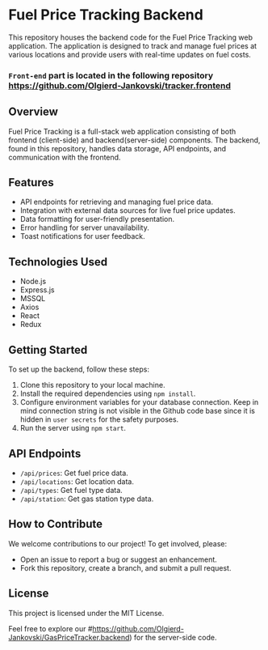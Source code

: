 # Fuel Price Tracking Backend

This repository houses the backend code for the Fuel Price Tracking web application. The application is designed to track and manage fuel prices at various locations and provide users with real-time updates on fuel costs.

### `Front-end` part is located in the following repository https://github.com/Olgierd-Jankovski/tracker.frontend

## Overview

Fuel Price Tracking is a full-stack web application consisting of both frontend (client-side) and backend(server-side) components. The backend, found in this repository, handles data storage, API endpoints, and communication with the frontend.

## Features

- API endpoints for retrieving and managing fuel price data.
- Integration with external data sources for live fuel price updates.
- Data formatting for user-friendly presentation.
- Error handling for server unavailability.
- Toast notifications for user feedback.

## Technologies Used

- Node.js
- Express.js
- MSSQL
- Axios
- React
- Redux

## Getting Started

To set up the backend, follow these steps:

1. Clone this repository to your local machine.
2. Install the required dependencies using `npm install`.
3. Configure environment variables for your database connection. Keep in mind connection string is not visible in the Github code base since it is hidden in `user secrets` for the safety purposes.
4. Run the server using `npm start`.

## API Endpoints

- `/api/prices`: Get fuel price data.
- `/api/locations`: Get location data.
- `/api/types`: Get fuel type data.
- `/api/station`: Get gas station type data.

## How to Contribute

We welcome contributions to our project! To get involved, please:

- Open an issue to report a bug or suggest an enhancement.
- Fork this repository, create a branch, and submit a pull request.

## License

This project is licensed under the MIT License.

Feel free to explore our #https://github.com/Olgierd-Jankovski/GasPriceTracker.backend) for the server-side code.

